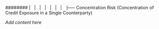 ######## |   |   |   |   |   |   |   ├── Concentration Risk (Concentration of Credit Exposure in a Single Counterparty)

*Add content here*